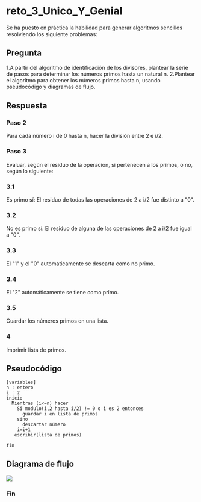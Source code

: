# reto_3_Unico_Y_Genial
Se ha puesto en práctica la habilidad para generar algoritmos sencillos resolviendo los siguiente problemas:
## Pregunta
1.A partir del algoritmo de identificación de los divisores, plantear la serie de pasos para determinar los números primos hasta un natural n.
2.Plantear el algoritmo para obtener los números primos hasta n, usando pseudocódigo y diagramas de flujo.
## Respuesta
### Paso 2
Para cada número i de 0 hasta n, hacer la división entre 2 e i/2.
### Paso 3
Evaluar, según el residuo de la operación, si pertenecen a los primos, o no, según lo siguiente:
### 3.1
Es primo sí: El residuo de todas las operaciones de 2 a i/2 fue distinto a "0".
### 3.2
No es primo sí: El residuo de alguna de las operaciones de 2 a i/2 fue igual a "0".
### 3.3
El "1" y el "0" automaticamente se descarta como no primo.
### 3.4
El "2" automáticamente se tiene como primo.
### 3.5
Guardar los números primos en una lista.
### 4
Imprimir lista de primos.

## Pseudocódigo
```
[variables]
n : entero
i : 2
inicio
  Mientras (i<=n) hacer
    Si modulo(i,2 hasta i/2) != 0 o i es 2 entonces
      guardar i en lista de primos
    sino
      descartar número
    i=i+1
   escribir(lista de primos)
  
fin
```
## Diagrama de flujo
[![](https://mermaid.ink/img/pako:eNpNUstu20AM_BViTwpqo0mOBtyiiRTnVcNAfKqUAyExNlFp19hdpShkfVJPveVSoP6xklJcWBcNyeHwsexM6SoyM_NSux_lFn2EdVpYkO9Lvjy8NeRdgJ3nRn5bDBHBPk-nn-A6WaFH4Pm5uEvyUPErBz78tkA2eoJLIOCPl2ej2DVoUtplr1i36CcQaHN4E24NngJXrYOKoEZwO_JYqs5EhGb9mJ5q-l230j4gcA8nbrjplm5sUUNj5EYjizx7_C9PAc5FEbDetPa0zvNJBtznPDIdXLwH7qYSyPKsPpWqOES20QEKNzA1O09HvgrdJoPOcfxMXOt8IZNX6MG2ulZtpmbdqEw-bnhQuFWugoWAhySlUMqzaNr7cwya9xpU8CBg1f39w3P7udfS-6fDr_1jwo1qsh9rnA0bWytXwUp5S7e_SnjOHy4GxSvxpWZipEaDXMlNdOouTNxSQ4WZCZTuvxemsL3wsI3u6actzSz6libGu3azPRrtrsJIKePGY3N07tB-c07MF6yD2FRxdP7reIDDHfb_AOO71BM?type=png)](https://mermaid.live/edit#pako:eNpNUstu20AM_BViTwpqo0mOBtyiiRTnVcNAfKqUAyExNlFp19hdpShkfVJPveVSoP6xklJcWBcNyeHwsexM6SoyM_NSux_lFn2EdVpYkO9Lvjy8NeRdgJ3nRn5bDBHBPk-nn-A6WaFH4Pm5uEvyUPErBz78tkA2eoJLIOCPl2ej2DVoUtplr1i36CcQaHN4E24NngJXrYOKoEZwO_JYqs5EhGb9mJ5q-l230j4gcA8nbrjplm5sUUNj5EYjizx7_C9PAc5FEbDetPa0zvNJBtznPDIdXLwH7qYSyPKsPpWqOES20QEKNzA1O09HvgrdJoPOcfxMXOt8IZNX6MG2ulZtpmbdqEw-bnhQuFWugoWAhySlUMqzaNr7cwya9xpU8CBg1f39w3P7udfS-6fDr_1jwo1qsh9rnA0bWytXwUp5S7e_SnjOHy4GxSvxpWZipEaDXMlNdOouTNxSQ4WZCZTuvxemsL3wsI3u6actzSz6libGu3azPRrtrsJIKePGY3N07tB-c07MF6yD2FRxdP7reIDDHfb_AOO71BM)

### Fin
